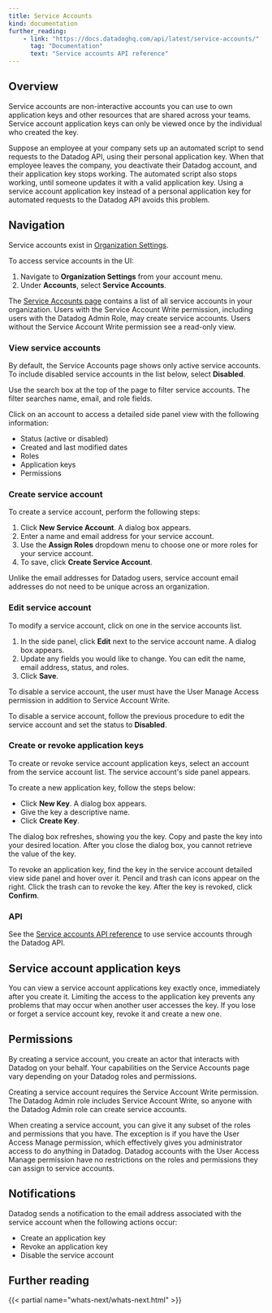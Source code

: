 ```yaml
---
title: Service Accounts
kind: documentation
further_reading:
    - link: "https://docs.datadoghq.com/api/latest/service-accounts/"
      tag: "Documentation"
      text: "Service accounts API reference"
---
```


## Overview

Service accounts are non-interactive accounts you can use to own application keys and other resources that are shared across your teams. Service account application keys can only be viewed once by the individual who created the key.

Suppose an employee at your company sets up an automated script to send requests to the Datadog API, using their personal application key. When that employee leaves the company, you deactivate their Datadog account, and their application key stops working. The automated script also stops working, until someone updates it with a valid application key. Using a service account application key instead of a personal application key for automated requests to the Datadog API avoids this problem.

## Navigation

Service accounts exist in [Organization Settings][1]. 

To access service accounts in the UI:

1. Navigate to **Organization Settings** from your account menu.
2. Under **Accounts**, select **Service Accounts**.

The [Service Accounts page][2] contains a list of all service accounts in your organization. Users with the Service Account Write permission, including users with the Datadog Admin Role, may create service accounts. Users without the Service Account Write permission see a read-only view.

### View service accounts

By default, the Service Accounts page shows only active service accounts. To include disabled service accounts in the list below, select **Disabled**.

Use the search box at the top of the page to filter service accounts. The filter searches name, email, and role fields.

Click on an account to access a detailed side panel view with the following information: 

- Status (active or disabled)
- Created and last modified dates
- Roles
- Application keys
- Permissions

### Create service account

To create a service account, perform the following steps:

1. Click **New Service Account**. A dialog box appears.
2. Enter a name and email address for your service account.
3. Use the **Assign Roles** dropdown menu to choose one or more roles for your service account.
4. To save, click **Create Service Account**.

Unlike the email addresses for Datadog users, service account email addresses do not need to be unique across an organization.

### Edit service account

To modify a service account, click on one in the service accounts list. 

1. In the side panel, click **Edit** next to the service account name. A dialog box appears.
2. Update any fields you would like to change. You can edit the name, email address, status, and roles.
3. Click **Save**.

To disable a service account, the user must have the User Manage Access permission in addition to Service Account Write.

To disable a service account, follow the previous procedure to edit the service account and set the status to **Disabled**.

### Create or revoke application keys

To create or revoke service account application keys, select an account from the service account list. The service account's side panel appears.

To create a new application key, follow the steps below:

- Click **New Key**. A dialog box appears.
- Give the key a descriptive name.
- Click **Create Key**. 

The dialog box refreshes, showing you the key. Copy and paste the key into your desired location. After you close the dialog box, you cannot retrieve the value of the key.

To revoke an application key, find the key in the service account detailed view side panel and hover over it. Pencil and trash can icons appear on the right. Click the trash can to revoke the key. After the key is revoked, click **Confirm**.

### API

See the [Service accounts API reference][3] to use service accounts through the Datadog API.

## Service account application keys

You can view a service account applications key exactly once, immediately after you create it. Limiting the access to the application key prevents any problems that may occur when another user accesses the key. If you lose or forget a service account key, revoke it and create a new one.

## Permissions

By creating a service account, you create an actor that interacts with Datadog on your behalf. Your capabilities on the Service Accounts page vary depending on your Datadog roles and permissions.

Creating a service account requires the Service Account Write permission. The Datadog Admin role includes Service Account Write, so anyone with the Datadog Admin role can create service accounts.

When creating a service account, you can give it any subset of the roles and permissions that you have. The exception is if you have the User Access Manage permission, which effectively gives you administrator access to do anything in Datadog. Datadog accounts with the User Access Manage permission have no restrictions on the roles and permissions they can assign to service accounts.


## Notifications

Datadog sends a notification to the email address associated with the service account when the following actions occur:
- Create an application key
- Revoke an application key
- Disable the service account


## Further reading

{{< partial name="whats-next/whats-next.html" >}}

[1]: /account_management/org_settings/
[2]: https://app.datadoghq.com/organization-settings/service-accounts
[3]: /api/latest/service-accounts/
